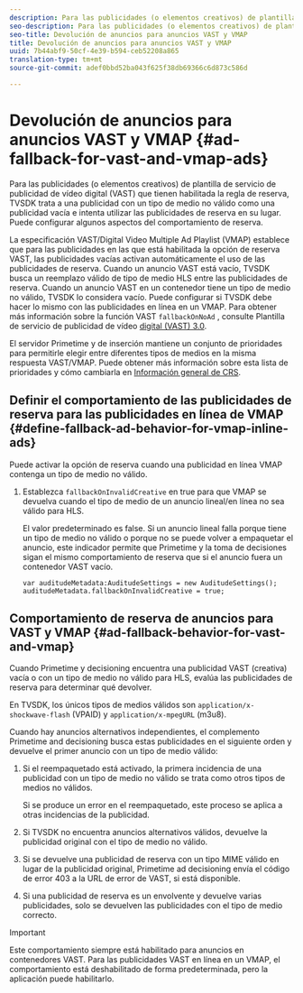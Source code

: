 ```yaml
---
description: Para las publicidades (o elementos creativos) de plantilla de servicio de publicidad de vídeo digital (VAST) que tienen habilitada la regla de reserva, TVSDK trata a una publicidad con un tipo de medio no válido como una publicidad vacía e intenta utilizar las publicidades de reserva en su lugar. Puede configurar algunos aspectos del comportamiento de reserva.
seo-description: Para las publicidades (o elementos creativos) de plantilla de servicio de publicidad de vídeo digital (VAST) que tienen habilitada la regla de reserva, TVSDK trata a una publicidad con un tipo de medio no válido como una publicidad vacía e intenta utilizar las publicidades de reserva en su lugar. Puede configurar algunos aspectos del comportamiento de reserva.
seo-title: Devolución de anuncios para anuncios VAST y VMAP
title: Devolución de anuncios para anuncios VAST y VMAP
uuid: 7b44abf9-50cf-4e39-b594-ceb52208a865
translation-type: tm+mt
source-git-commit: adef0bbd52ba043f625f38db69366c6d873c586d

---
```



# Devolución de anuncios para anuncios VAST y VMAP {#ad-fallback-for-vast-and-vmap-ads}

Para las publicidades (o elementos creativos) de plantilla de servicio de publicidad de vídeo digital (VAST) que tienen habilitada la regla de reserva, TVSDK trata a una publicidad con un tipo de medio no válido como una publicidad vacía e intenta utilizar las publicidades de reserva en su lugar. Puede configurar algunos aspectos del comportamiento de reserva.

La especificación VAST/Digital Video Multiple Ad Playlist (VMAP) establece que para las publicidades en las que está habilitada la opción de reserva VAST, las publicidades vacías activan automáticamente el uso de las publicidades de reserva. Cuando un anuncio VAST está vacío, TVSDK busca un reemplazo válido de tipo de medio HLS entre las publicidades de reserva. Cuando un anuncio VAST en un contenedor tiene un tipo de medio no válido, TVSDK lo considera vacío. Puede configurar si TVSDK debe hacer lo mismo con las publicidades en línea en un VMAP. Para obtener más información sobre la función VAST `fallbackOnNoAd` , consulte Plantilla de servicio de publicidad de vídeo [digital (VAST) 3.0](https://www.iab.net/guidelines/508676/digitalvideo/vsuite/vast).

El servidor Primetime y de inserción mantiene un conjunto de prioridades para permitirle elegir entre diferentes tipos de medios en la misma respuesta VAST/VMAP. Puede obtener más información sobre esta lista de prioridades y cómo cambiarla en [Información general de CRS](../../../../dynamic-ad-insertion/creative-repackaging-service/crs-overview.md).

## Definir el comportamiento de las publicidades de reserva para las publicidades en línea de VMAP {#define-fallback-ad-behavior-for-vmap-inline-ads}

Puede activar la opción de reserva cuando una publicidad en línea VMAP contenga un tipo de medio no válido.

1. Establezca `fallbackOnInvalidCreative` en true para que VMAP se devuelva cuando el tipo de medio de un anuncio lineal/en línea no sea válido para HLS.

   El valor predeterminado es false. Si un anuncio lineal falla porque tiene un tipo de medio no válido o porque no se puede volver a empaquetar el anuncio, este indicador permite que Primetime y la toma de decisiones sigan el mismo comportamiento de reserva que si el anuncio fuera un contenedor VAST vacío.

   ```
   var auditudeMetadata:AuditudeSettings = new AuditudeSettings(); 
   auditudeMetadata.fallbackOnInvalidCreative = true;
   ```

## Comportamiento de reserva de anuncios para VAST y VMAP {#ad-fallback-behavior-for-vast-and-vmap}

Cuando Primetime y decisioning encuentra una publicidad VAST (creativa) vacía o con un tipo de medio no válido para HLS, evalúa las publicidades de reserva para determinar qué devolver.

<!--<a id="section_9F60AF00CE9645848EAAF8C06A9E426B"></a>-->

En TVSDK, los únicos tipos de medios válidos son `application/x-shockwave-flash` (VPAID) y `application/x-mpegURL` (m3u8).

Cuando hay anuncios alternativos independientes, el complemento Primetime and decisioning busca estas publicidades en el siguiente orden y devuelve el primer anuncio con un tipo de medio válido:

1. Si el reempaquetado está activado, la primera incidencia de una publicidad con un tipo de medio no válido se trata como otros tipos de medios no válidos.

   Si se produce un error en el reempaquetado, este proceso se aplica a otras incidencias de la publicidad.
1. Si TVSDK no encuentra anuncios alternativos válidos, devuelve la publicidad original con el tipo de medio no válido.
1. Si se devuelve una publicidad de reserva con un tipo MIME válido en lugar de la publicidad original, Primetime ad decisioning envía el código de error 403 a la URL de error de VAST, si está disponible.
1. Si una publicidad de reserva es un envolvente y devuelve varias publicidades, solo se devuelven las publicidades con el tipo de medio correcto.

>[!IMPORTANT]
>
>Este comportamiento siempre está habilitado para anuncios en contenedores VAST. Para las publicidades VAST en línea en un VMAP, el comportamiento está deshabilitado de forma predeterminada, pero la aplicación puede habilitarlo.